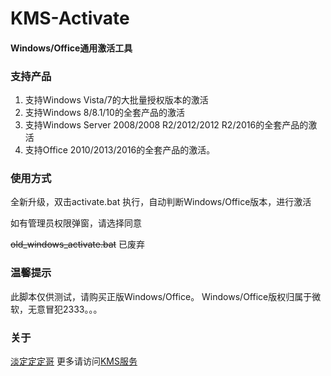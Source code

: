# KMS-Activate
#### Windows/Office通用激活工具

### 支持产品
1. 支持Windows Vista/7的大批量授权版本的激活
2. 支持Windows 8/8.1/10的全套产品的激活
3. 支持Windows Server 2008/2008 R2/2012/2012 R2/2016的全套产品的激活
4. 支持Office 2010/2013/2016的全套产品的激活。

### 使用方式
全新升级，双击activate.bat 执行，自动判断Windows/Office版本，进行激活

如有管理员权限弹窗，请选择同意

~~old_windows_activate.bat~~ 已废弃

### 温馨提示
此脚本仅供测试，请购买正版Windows/Office。
Windows/Office版权归属于微软，无意冒犯2333。。。

### 关于
[淡定定定哥](https://www.ddddg.cn/ "淡定定定哥")
更多请访问[KMS服务](https://kms.ddddg.cn/ "KMS服务")
